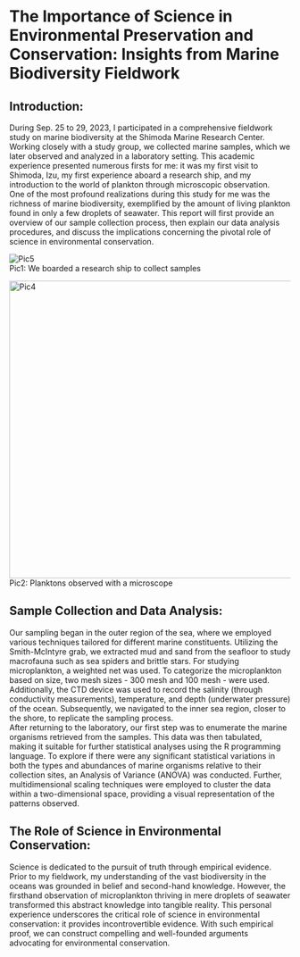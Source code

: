 # The Importance of Science in Environmental Preservation and Conservation: Insights from Marine Biodiversity Fieldwork

## Introduction:
During Sep. 25 to 29, 2023, I participated in a comprehensive fieldwork study on marine biodiversity at the Shimoda Marine Research Center. Working closely with a study group, we collected marine samples, which we later observed and analyzed in a laboratory setting. This academic experience presented numerous firsts for me: it was my first visit to Shimoda, Izu, my first experience aboard a research ship, and my introduction to the world of plankton through microscopic observation.  
    One of the most profound realizations during this study for me was the richness of marine biodiversity, exemplified by the amount of living plankton found in only a few droplets of seawater. This report will first provide an overview of our sample collection process, then explain our data analysis procedures, and discuss the implications concerning the pivotal role of science in environmental conservation.

![Pic5](https://github.com/Damen-C/field-work/assets/112738658/bf815a4b-610d-4ce0-8bc0-c89a26ec3950)  
Pic1: We boarded a research ship to collect samples

<img width="533" alt="Pic4" src="https://github.com/Damen-C/field-work/assets/112738658/29c6885b-de2f-4381-983b-b4fbe5ef02b1">  
Pic2: Planktons observed with a microscope 




## Sample Collection and Data Analysis:
Our sampling began in the outer region of the sea, where we employed various techniques tailored for different marine constituents. Utilizing the Smith-McIntyre grab, we extracted mud and sand from the seafloor to study macrofauna such as sea spiders and brittle stars. For studying microplankton, a weighted net was used. To categorize the microplankton based on size, two mesh sizes - 300 mesh and 100 mesh - were used. Additionally, the CTD device was used to record the salinity (through conductivity measurements), temperature, and depth (underwater pressure) of the ocean. Subsequently, we navigated to the inner sea region, closer to the shore, to replicate the sampling process.  
    After returning to the laboratory, our first step was to enumerate the marine organisms retrieved from the samples. This data was then tabulated, making it suitable for further statistical analyses using the R programming language. To explore if there were any significant statistical variations in both the types and abundances of marine organisms relative to their collection sites, an Analysis of Variance (ANOVA) was conducted. Further, multidimensional scaling techniques were employed to cluster the data within a two-dimensional space, providing a visual representation of the patterns observed.

## The Role of Science in Environmental Conservation:
Science is dedicated to the pursuit of truth through empirical evidence. Prior to my fieldwork, my understanding of the vast biodiversity in the oceans was grounded in belief and second-hand knowledge. However, the firsthand observation of microplankton thriving in mere droplets of seawater transformed this abstract knowledge into tangible reality. This personal experience underscores the critical role of science in environmental conservation: it provides incontrovertible evidence. With such empirical proof, we can construct compelling and well-founded arguments advocating for environmental conservation.
